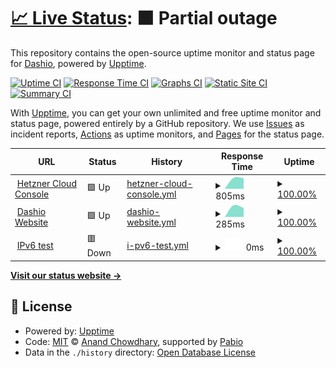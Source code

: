# [📈 Live Status](https://status.dashio.net): <!--live status--> **🟧 Partial outage**

This repository contains the open-source uptime monitor and status page for [Dashio](https://dashio.net), powered by [Upptime](https://github.com/upptime/upptime).

[![Uptime CI](https://github.com/DashioDevs/status/workflows/Uptime%20CI/badge.svg)](https://github.com/DashioDevs/status/actions?query=workflow%3A%22Uptime+CI%22)
[![Response Time CI](https://github.com/DashioDevs/status/workflows/Response%20Time%20CI/badge.svg)](https://github.com/DashioDevs/status/actions?query=workflow%3A%22Response+Time+CI%22)
[![Graphs CI](https://github.com/DashioDevs/status/workflows/Graphs%20CI/badge.svg)](https://github.com/DashioDevs/status/actions?query=workflow%3A%22Graphs+CI%22)
[![Static Site CI](https://github.com/DashioDevs/status/workflows/Static%20Site%20CI/badge.svg)](https://github.com/DashioDevs/status/actions?query=workflow%3A%22Static+Site+CI%22)
[![Summary CI](https://github.com/DashioDevs/status/workflows/Summary%20CI/badge.svg)](https://github.com/DashioDevs/status/actions?query=workflow%3A%22Summary+CI%22)

With [Upptime](https://upptime.js.org), you can get your own unlimited and free uptime monitor and status page, powered entirely by a GitHub repository. We use [Issues](https://github.com/DashioDevs/status/issues) as incident reports, [Actions](https://github.com/DashioDevs/status/actions) as uptime monitors, and [Pages](https://status.dashio.net) for the status page.

<!--start: status pages-->
<!-- This summary is generated by Upptime (https://github.com/upptime/upptime) -->
<!-- Do not edit this manually, your changes will be overwritten -->
<!-- prettier-ignore -->
| URL | Status | History | Response Time | Uptime |
| --- | ------ | ------- | ------------- | ------ |
| <img alt="" src="https://icons.duckduckgo.com/ip3/console.hetzner.cloud.ico" height="13"> [Hetzner Cloud Console](https://console.hetzner.cloud) | 🟩 Up | [hetzner-cloud-console.yml](https://github.com/DashioDevs/status/commits/HEAD/history/hetzner-cloud-console.yml) | <details><summary><img alt="Response time graph" src="./graphs/hetzner-cloud-console/response-time-week.png" height="20"> 805ms</summary><br><a href="https://status.dashio.net/history/hetzner-cloud-console"><img alt="Response time 805" src="https://img.shields.io/endpoint?url=https%3A%2F%2Fraw.githubusercontent.com%2FDashioDevs%2Fstatus%2FHEAD%2Fapi%2Fhetzner-cloud-console%2Fresponse-time.json"></a><br><a href="https://status.dashio.net/history/hetzner-cloud-console"><img alt="24-hour response time 805" src="https://img.shields.io/endpoint?url=https%3A%2F%2Fraw.githubusercontent.com%2FDashioDevs%2Fstatus%2FHEAD%2Fapi%2Fhetzner-cloud-console%2Fresponse-time-day.json"></a><br><a href="https://status.dashio.net/history/hetzner-cloud-console"><img alt="7-day response time 805" src="https://img.shields.io/endpoint?url=https%3A%2F%2Fraw.githubusercontent.com%2FDashioDevs%2Fstatus%2FHEAD%2Fapi%2Fhetzner-cloud-console%2Fresponse-time-week.json"></a><br><a href="https://status.dashio.net/history/hetzner-cloud-console"><img alt="30-day response time 805" src="https://img.shields.io/endpoint?url=https%3A%2F%2Fraw.githubusercontent.com%2FDashioDevs%2Fstatus%2FHEAD%2Fapi%2Fhetzner-cloud-console%2Fresponse-time-month.json"></a><br><a href="https://status.dashio.net/history/hetzner-cloud-console"><img alt="1-year response time 805" src="https://img.shields.io/endpoint?url=https%3A%2F%2Fraw.githubusercontent.com%2FDashioDevs%2Fstatus%2FHEAD%2Fapi%2Fhetzner-cloud-console%2Fresponse-time-year.json"></a></details> | <details><summary><a href="https://status.dashio.net/history/hetzner-cloud-console">100.00%</a></summary><a href="https://status.dashio.net/history/hetzner-cloud-console"><img alt="All-time uptime 100.00%" src="https://img.shields.io/endpoint?url=https%3A%2F%2Fraw.githubusercontent.com%2FDashioDevs%2Fstatus%2FHEAD%2Fapi%2Fhetzner-cloud-console%2Fuptime.json"></a><br><a href="https://status.dashio.net/history/hetzner-cloud-console"><img alt="24-hour uptime 100.00%" src="https://img.shields.io/endpoint?url=https%3A%2F%2Fraw.githubusercontent.com%2FDashioDevs%2Fstatus%2FHEAD%2Fapi%2Fhetzner-cloud-console%2Fuptime-day.json"></a><br><a href="https://status.dashio.net/history/hetzner-cloud-console"><img alt="7-day uptime 100.00%" src="https://img.shields.io/endpoint?url=https%3A%2F%2Fraw.githubusercontent.com%2FDashioDevs%2Fstatus%2FHEAD%2Fapi%2Fhetzner-cloud-console%2Fuptime-week.json"></a><br><a href="https://status.dashio.net/history/hetzner-cloud-console"><img alt="30-day uptime 100.00%" src="https://img.shields.io/endpoint?url=https%3A%2F%2Fraw.githubusercontent.com%2FDashioDevs%2Fstatus%2FHEAD%2Fapi%2Fhetzner-cloud-console%2Fuptime-month.json"></a><br><a href="https://status.dashio.net/history/hetzner-cloud-console"><img alt="1-year uptime 100.00%" src="https://img.shields.io/endpoint?url=https%3A%2F%2Fraw.githubusercontent.com%2FDashioDevs%2Fstatus%2FHEAD%2Fapi%2Fhetzner-cloud-console%2Fuptime-year.json"></a></details>
| <img alt="" src="https://icons.duckduckgo.com/ip3/www.dashio.net.ico" height="13"> [Dashio Website](https://www.dashio.net) | 🟩 Up | [dashio-website.yml](https://github.com/DashioDevs/status/commits/HEAD/history/dashio-website.yml) | <details><summary><img alt="Response time graph" src="./graphs/dashio-website/response-time-week.png" height="20"> 285ms</summary><br><a href="https://status.dashio.net/history/dashio-website"><img alt="Response time 285" src="https://img.shields.io/endpoint?url=https%3A%2F%2Fraw.githubusercontent.com%2FDashioDevs%2Fstatus%2FHEAD%2Fapi%2Fdashio-website%2Fresponse-time.json"></a><br><a href="https://status.dashio.net/history/dashio-website"><img alt="24-hour response time 285" src="https://img.shields.io/endpoint?url=https%3A%2F%2Fraw.githubusercontent.com%2FDashioDevs%2Fstatus%2FHEAD%2Fapi%2Fdashio-website%2Fresponse-time-day.json"></a><br><a href="https://status.dashio.net/history/dashio-website"><img alt="7-day response time 285" src="https://img.shields.io/endpoint?url=https%3A%2F%2Fraw.githubusercontent.com%2FDashioDevs%2Fstatus%2FHEAD%2Fapi%2Fdashio-website%2Fresponse-time-week.json"></a><br><a href="https://status.dashio.net/history/dashio-website"><img alt="30-day response time 285" src="https://img.shields.io/endpoint?url=https%3A%2F%2Fraw.githubusercontent.com%2FDashioDevs%2Fstatus%2FHEAD%2Fapi%2Fdashio-website%2Fresponse-time-month.json"></a><br><a href="https://status.dashio.net/history/dashio-website"><img alt="1-year response time 285" src="https://img.shields.io/endpoint?url=https%3A%2F%2Fraw.githubusercontent.com%2FDashioDevs%2Fstatus%2FHEAD%2Fapi%2Fdashio-website%2Fresponse-time-year.json"></a></details> | <details><summary><a href="https://status.dashio.net/history/dashio-website">100.00%</a></summary><a href="https://status.dashio.net/history/dashio-website"><img alt="All-time uptime 100.00%" src="https://img.shields.io/endpoint?url=https%3A%2F%2Fraw.githubusercontent.com%2FDashioDevs%2Fstatus%2FHEAD%2Fapi%2Fdashio-website%2Fuptime.json"></a><br><a href="https://status.dashio.net/history/dashio-website"><img alt="24-hour uptime 100.00%" src="https://img.shields.io/endpoint?url=https%3A%2F%2Fraw.githubusercontent.com%2FDashioDevs%2Fstatus%2FHEAD%2Fapi%2Fdashio-website%2Fuptime-day.json"></a><br><a href="https://status.dashio.net/history/dashio-website"><img alt="7-day uptime 100.00%" src="https://img.shields.io/endpoint?url=https%3A%2F%2Fraw.githubusercontent.com%2FDashioDevs%2Fstatus%2FHEAD%2Fapi%2Fdashio-website%2Fuptime-week.json"></a><br><a href="https://status.dashio.net/history/dashio-website"><img alt="30-day uptime 100.00%" src="https://img.shields.io/endpoint?url=https%3A%2F%2Fraw.githubusercontent.com%2FDashioDevs%2Fstatus%2FHEAD%2Fapi%2Fdashio-website%2Fuptime-month.json"></a><br><a href="https://status.dashio.net/history/dashio-website"><img alt="1-year uptime 100.00%" src="https://img.shields.io/endpoint?url=https%3A%2F%2Fraw.githubusercontent.com%2FDashioDevs%2Fstatus%2FHEAD%2Fapi%2Fdashio-website%2Fuptime-year.json"></a></details>
| <img alt="" src="https://icons.duckduckgo.com/ip3/null.ico" height="13"> [IPv6 test](forwardemail.net) | 🟥 Down | [i-pv6-test.yml](https://github.com/DashioDevs/status/commits/HEAD/history/i-pv6-test.yml) | <details><summary><img alt="Response time graph" src="./graphs/i-pv6-test/response-time-week.png" height="20"> 0ms</summary><br><a href="https://status.dashio.net/history/i-pv6-test"><img alt="Response time 0" src="https://img.shields.io/endpoint?url=https%3A%2F%2Fraw.githubusercontent.com%2FDashioDevs%2Fstatus%2FHEAD%2Fapi%2Fi-pv6-test%2Fresponse-time.json"></a><br><a href="https://status.dashio.net/history/i-pv6-test"><img alt="24-hour response time 0" src="https://img.shields.io/endpoint?url=https%3A%2F%2Fraw.githubusercontent.com%2FDashioDevs%2Fstatus%2FHEAD%2Fapi%2Fi-pv6-test%2Fresponse-time-day.json"></a><br><a href="https://status.dashio.net/history/i-pv6-test"><img alt="7-day response time 0" src="https://img.shields.io/endpoint?url=https%3A%2F%2Fraw.githubusercontent.com%2FDashioDevs%2Fstatus%2FHEAD%2Fapi%2Fi-pv6-test%2Fresponse-time-week.json"></a><br><a href="https://status.dashio.net/history/i-pv6-test"><img alt="30-day response time 0" src="https://img.shields.io/endpoint?url=https%3A%2F%2Fraw.githubusercontent.com%2FDashioDevs%2Fstatus%2FHEAD%2Fapi%2Fi-pv6-test%2Fresponse-time-month.json"></a><br><a href="https://status.dashio.net/history/i-pv6-test"><img alt="1-year response time 0" src="https://img.shields.io/endpoint?url=https%3A%2F%2Fraw.githubusercontent.com%2FDashioDevs%2Fstatus%2FHEAD%2Fapi%2Fi-pv6-test%2Fresponse-time-year.json"></a></details> | <details><summary><a href="https://status.dashio.net/history/i-pv6-test">100.00%</a></summary><a href="https://status.dashio.net/history/i-pv6-test"><img alt="All-time uptime 100.00%" src="https://img.shields.io/endpoint?url=https%3A%2F%2Fraw.githubusercontent.com%2FDashioDevs%2Fstatus%2FHEAD%2Fapi%2Fi-pv6-test%2Fuptime.json"></a><br><a href="https://status.dashio.net/history/i-pv6-test"><img alt="24-hour uptime 100.00%" src="https://img.shields.io/endpoint?url=https%3A%2F%2Fraw.githubusercontent.com%2FDashioDevs%2Fstatus%2FHEAD%2Fapi%2Fi-pv6-test%2Fuptime-day.json"></a><br><a href="https://status.dashio.net/history/i-pv6-test"><img alt="7-day uptime 100.00%" src="https://img.shields.io/endpoint?url=https%3A%2F%2Fraw.githubusercontent.com%2FDashioDevs%2Fstatus%2FHEAD%2Fapi%2Fi-pv6-test%2Fuptime-week.json"></a><br><a href="https://status.dashio.net/history/i-pv6-test"><img alt="30-day uptime 100.00%" src="https://img.shields.io/endpoint?url=https%3A%2F%2Fraw.githubusercontent.com%2FDashioDevs%2Fstatus%2FHEAD%2Fapi%2Fi-pv6-test%2Fuptime-month.json"></a><br><a href="https://status.dashio.net/history/i-pv6-test"><img alt="1-year uptime 100.00%" src="https://img.shields.io/endpoint?url=https%3A%2F%2Fraw.githubusercontent.com%2FDashioDevs%2Fstatus%2FHEAD%2Fapi%2Fi-pv6-test%2Fuptime-year.json"></a></details>

<!--end: status pages-->

[**Visit our status website →**](https://status.dashio.net)

## 📄 License

- Powered by: [Upptime](https://github.com/upptime/upptime)
- Code: [MIT](./LICENSE) © [Anand Chowdhary](https://anandchowdhary.com), supported by [Pabio](https://pabio.com)
- Data in the `./history` directory: [Open Database License](https://opendatacommons.org/licenses/odbl/1-0/)
